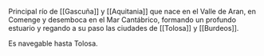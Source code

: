 Principal río de [[Gascuña]] y [[Aquitania]] que nace en el Valle de Aran, en Comenge y desemboca en el Mar Cantábrico, formando un profundo estuario y regando a su paso las ciudades de [[Tolosa]] y [[Burdeos]]. 

Es navegable hasta Tolosa. 

